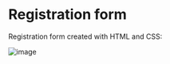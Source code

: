 # Registration form


Registration form created with HTML and CSS:

![image](https://user-images.githubusercontent.com/120994185/235560161-a4f8ac6c-dd53-4b8a-83a4-d7da9c25e3fb.png)
